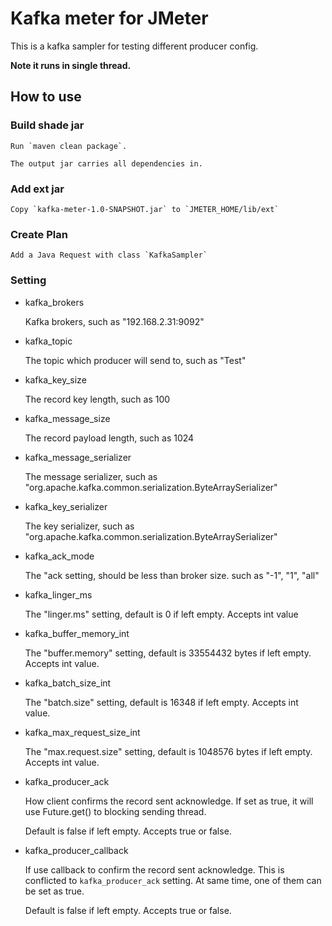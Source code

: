# Kafka meter for JMeter

This is a kafka sampler for testing different producer config.

**Note it runs in single thread.**

## How to use

### Build shade jar

    Run `maven clean package`.
    
    The output jar carries all dependencies in.

### Add ext jar

    Copy `kafka-meter-1.0-SNAPSHOT.jar` to `JMETER_HOME/lib/ext`
    
### Create Plan

    Add a Java Request with class `KafkaSampler`    

### Setting

- kafka_brokers

    Kafka brokers, such as "192.168.2.31:9092"

- kafka_topic

    The topic which producer will send to, such as "Test"

- kafka_key_size

    The record key length, such as 100

- kafka_message_size

    The record payload length, such as 1024

- kafka_message_serializer

    The message serializer, such as "org.apache.kafka.common.serialization.ByteArraySerializer"
    
- kafka_key_serializer

    The key serializer, such as "org.apache.kafka.common.serialization.ByteArraySerializer"

- kafka_ack_mode
    
    The "ack setting, should be less than broker size. such as "-1", "1", "all"

- kafka_linger_ms

    The "linger.ms" setting, default is 0 if left empty. Accepts int value

- kafka_buffer_memory_int
    
    The "buffer.memory" setting, default is 33554432 bytes if left empty. Accepts int value.

- kafka_batch_size_int

    The "batch.size" setting, default is 16348 if left empty. Accepts int value.

- kafka_max_request_size_int

    The "max.request.size" setting, default is 1048576 bytes if left empty. Accepts int value.

- kafka_producer_ack

    How client confirms the record sent acknowledge. If set as true, it will use Future.get() to blocking sending thread. 
    
    Default is false if left empty. Accepts true or false.
    

- kafka_producer_callback

    If use callback to confirm the record sent acknowledge. This is conflicted to `kafka_producer_ack` setting. At same time, one of them can be set as true.
    
    Default is false if left empty. Accepts true or false.

